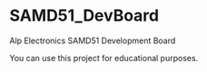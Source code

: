 # SAMD51_DevBoard
Alp Electronics SAMD51 Development Board

You can use this project for educational purposes.
